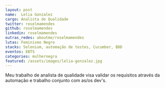 ```yaml
---
layout: post
name:  Lelia Gonzalez
cargo: Analista de Qualidade
twitter: roselmamendes
github: roselmamendes
linkedin: roselmamendes
outras_redes: aboutme/roselmamendes
lutas: Feminismo Negro
stacks: Selenium, automação de testes, Cucumber, BDD
eventos: EBTS
categories: mulhernegra
featured: /assets/images/lelia-gonzalez.jpg
---
```

Meu trabalho de analista de qualidade visa validar os requisitos através da automação e trabalho conjunto com as/os dev's.
